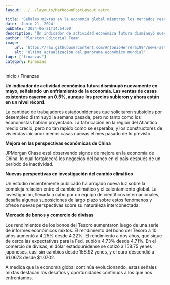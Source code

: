 ```yaml
---
layout: ../../layouts/MarkdownPostLayout.astro

title: 'Señales mixtas en la economía global mientras los mercados reaccionan a diversos indicadores'
date: 'Junio 21, 2024'
pubDate: '2024-06-21T14:54:00'
description: 'Un indicador de actividad económica futura disminuyó nuevamente en mayo, señalando un enfriamiento de la economía.'
author: 'Plankton Editorial Team'
image:
    url: 'https://raw.githubusercontent.com/AntonioHerrera1994/news-astro/master/src/assets/finanzas/finanzas57.webp'
    alt: 'Última actualización del panorama económico mundial'
tags: ["finanzas"]
category: Finanzas
---
```



<span><a href="/" style="text-decoration:none;color:#0F1416">Inicio</a> / <a href="/finanzas" style="text-decoration:none;color:#0F1416">Finanzas</a></span>


<p style="font-weight: bold;">Un indicador de actividad económica futura disminuyó nuevamente en mayo, señalando un enfriamiento de la economía. Las ventas de casas existentes cayeron un 0.5%, aunque los precios subieron y ahora están en un nivel récord.</p>

La cantidad de trabajadores estadounidenses que solicitaron subsidios por desempleo disminuyó la semana pasada, pero no tanto como los economistas habían proyectado. La fabricación en la región del Atlántico medio creció, pero no tan rápido como se esperaba, y los constructores de viviendas iniciaron menos casas nuevas el mes pasado de lo previsto.

**Mejora en las perspectivas económicas de China**

JPMorgan Chase está observando signos de mejora en la economía de China, lo cual fortalecerá los negocios del banco en el país después de un período de inactividad.

**Nuevas perspectivas en investigación del cambio climático**

Un estudio recientemente publicado ha arrojado nueva luz sobre la compleja relación entre el cambio climático y el calentamiento global. La investigación, llevada a cabo por un equipo de científicos internacionales, desafía algunas suposiciones de largo plazo sobre estos fenómenos y ofrece nuevas perspectivas sobre su naturaleza interconectada.

**Mercado de bonos y comercio de divisas**

Los rendimientos de los bonos del Tesoro aumentaron luego de una serie de informes económicos mixtos. El rendimiento del bono del Tesoro a 10 años aumentó a 4.25% desde 4.22%. El rendimiento a dos años, que sigue de cerca las expectativas para la Fed, subió a 4.73% desde 4.71%. En el comercio de divisas, el dólar estadounidense se cotizó a 158.75 yenes japoneses, casi sin cambios desde 158.92 yenes, y el euro descendió a $1.0673 desde $1.0702.


A medida que la economía global continúa evolucionando, estas señales mixtas destacan los desafíos y oportunidades continuos a los que nos enfrentamos.